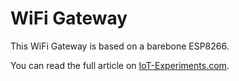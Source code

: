 # WiFi Gateway
This WiFi Gateway is based on a barebone ESP8266.

You can read the full article on [IoT-Experiments.com](https://www.iot-experiments.com/wifi-gateway/).